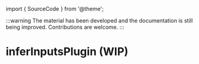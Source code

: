 import { SourceCode } from '@theme';

:::warning
The material has been developed and the documentation is still being improved. Contributions are welcome.
:::

# inferInputsPlugin (WIP)

<SourceCode href="https://github.com/bytedance/flowgram.ai/tree/main/packages/materials/form-materials/src/form-plugins/infer-inputs-plugin" />
